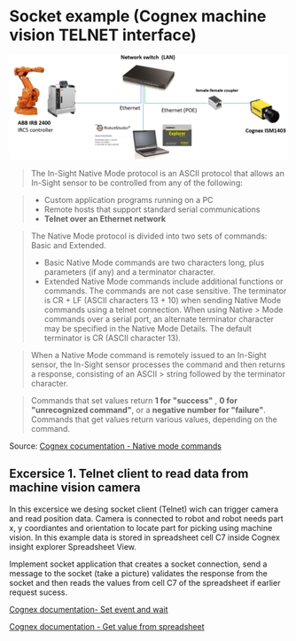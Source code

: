 # Socket example (Cognex machine vision TELNET interface)

<img src="abb_cognex_communication.png">


> The In-Sight Native Mode protocol is an ASCII protocol that allows an In-Sight sensor to be controlled from any of the following:

> - Custom application programs running on a PC
> - Remote hosts that support standard serial communications
> - **Telnet over an Ethernet network**

> The Native Mode protocol is divided into two sets of commands: Basic and Extended.
> - Basic Native Mode commands are two characters long, plus parameters (if any) and a terminator character.
> - Extended Native Mode commands include additional functions or commands.
> The commands are not case sensitive. The terminator is CR + LF (ASCII characters 13 + 10) when sending Native Mode commands using a telnet connection. When using Native > Mode commands over a serial port, an alternate terminator character may be specified in the Native Mode Details.
> The default terminator is CR (ASCII character 13).

> When a Native Mode command is remotely issued to an In-Sight sensor, the In-Sight sensor processes the command and then returns a response, consisting of an ASCII > string followed by the terminator character.

> Commands that set values return **1 for "success"** , **0 for "unrecognized command"**, or a **negative number for "failure"**.
> Commands that get values return various values, depending on the command.

Source: [Cognex cocumentation - Native mode commands](https://support.cognex.com/docs/is_613/web/EN/ise/Content/Communications_Reference/NativeMode_Commands.htm?tocpath=Communication%20Reference%7CNative%20Mode%20Communications%7C_____1)


## Excersice 1. Telnet client to read data from machine vision camera

In this excersice we desing socket client (Telnet) wich can trigger camera and read position data.
Camera is connected to robot and robot needs part x, y coordiantes and orientation to locate part for picking using machine vision.
In this example data is stored in spreadsheet cell C7 inside Cognex insight explorer Spreadsheet View. 

Implement socket application that creates a socket connection,  send a message to the socket (take a picture) validates the response from the socket and then reads the values from cell C7 of the spreadsheet if earlier request  sucess.

[Cognex documentation- Set event and wait](https://support.cognex.com/docs/is_613/web/EN/ise/Content/Communications_Reference/SetEventAndWait.htm)

[Cognex documentation - Get value from spreadsheet](https://support.cognex.com/docs/is_613/web/EN/ise/Content/Communications_Reference/GetValue_Spreadsheet.htm)






